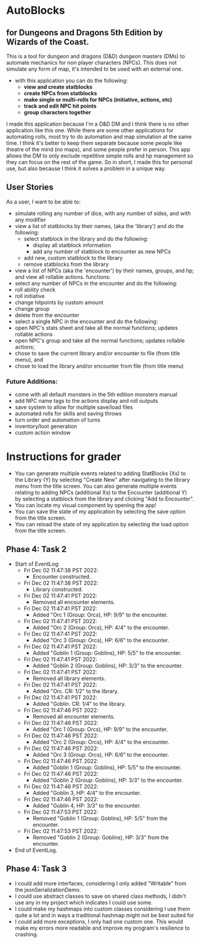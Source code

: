 # AutoBlocks
## for Dungeons and Dragons 5th Edition by Wizards of the Coast.
<p>
This is a tool for dungeon and dragons (D&D) dungeon masters (DMs) to automate mechanics for non player characters (NPCs).
This does not simulate any form of map, it's intended to be used with an external one.
</p>

- with this application you can do the following:
  - **view and create statblocks**
  - **create NPCs from statblocks**
  - **make single or multi-rolls for NPCs (initiative, actions, etc)**
  - **track and edit NPC hit points**
  - **group characters together**
<p>
I made this application because I'm a D&D DM and I think there is no other application like this one. While there are 
some other applications for automating rolls, most try to do automation and map simulation at the same time. I think 
it's better to keep them separate because some people like theatre of the mind (no maps), and some people prefer in 
person. This app allows the DM to only exclude repetitive simple rolls and hp management so they can focus on the rest
of the game. So in short, I made this for personal use, but also because I think it solves a problem in a unique way.
</p>

## User Stories
<p>
As a user, I want to be able to:
</p>

- simulate rolling any number of dice, with any number of sides, and with any modifier
- view a list of statblocks by their names, (aka the 'library') and do the following:
    - select statblock in the library and do the following:
        - display all statblock information
        - add any number of statblock to encounter as new NPCs
    - add new, custom statblock to the library
    - remove statblocks from the library
- view a list of NPCs (aka the 'encounter') by their names, groups, and hp; and view all rollable actions. functions:
- select any number of NPCs in the encounter and do the following:
- roll ability check
- roll initiative
- change hitpoints by custom amount
- change group
- delete from the encounter
- select a single NPC in the encounter and do the following:
- open NPC's stats sheet and take all the normal functions; updates rollable actions
- open NPC's group and take all the normal functions; updates rollable actions;
- chose to save the current library and/or encounter to file (from title menu), and 
- chose to load the library and/or encounter from file (from title menu)

### Future Additions:
- come with all default monsters in the 5th edition monsters manual
- add NPC name tags to the actions display and roll outputs
- save system to allow for multiple save/load files
- automated rolls for skills and saving throws
- turn order and automation of turns
- inventory/loot generation
- custom action window

# Instructions for grader
- You can generate multiple events related to adding StatBlocks (Xs) to the Library (Y) by selecting "Create New" after
navigating to the library menu from the title screen. You can also generate multiple events relating to adding NPCs 
(additional Xs) to the Encounter (additional Y) by selecting a statblock from the library and clicking "Add to Encounter".
- You can locate my visual component by opening the app!
- You can save the state of my application by selecting the save option from the title screen.
- You can reload the state of my application by selecting the load option from the title screen.

## Phase 4: Task 2
- Start of EventLog:
  - Fri Dec 02 11:47:38 PST 2022:
    - Encounter constructed.
  - Fri Dec 02 11:47:38 PST 2022:
    - Library constructed.
  - Fri Dec 02 11:47:41 PST 2022:
    - Removed all encounter elements.
  - Fri Dec 02 11:47:41 PST 2022:
    - Added "Orc 1 (Group: Orcs), HP: 9/9" to the encounter.
  - Fri Dec 02 11:47:41 PST 2022:
    - Added "Orc 2 (Group: Orcs), HP: 4/4" to the encounter.
  - Fri Dec 02 11:47:41 PST 2022:
    - Added "Orc 3 (Group: Orcs), HP: 6/6" to the encounter.
  - Fri Dec 02 11:47:41 PST 2022:
    - Added "Goblin 1 (Group: Goblins), HP: 5/5" to the encounter.
  - Fri Dec 02 11:47:41 PST 2022:
    - Added "Goblin 2 (Group: Goblins), HP: 3/3" to the encounter.
  - Fri Dec 02 11:47:41 PST 2022:
    - Removed all library elements.
  - Fri Dec 02 11:47:41 PST 2022:
    - Added "Orc. CR: 1/2" to the library.
  - Fri Dec 02 11:47:41 PST 2022:
    - Added "Goblin. CR: 1/4" to the library.
  - Fri Dec 02 11:47:46 PST 2022:
    - Removed all encounter elements.
  - Fri Dec 02 11:47:46 PST 2022:
    - Added "Orc 1 (Group: Orcs), HP: 9/9" to the encounter.
  - Fri Dec 02 11:47:46 PST 2022:
    - Added "Orc 2 (Group: Orcs), HP: 4/4" to the encounter.
  - Fri Dec 02 11:47:46 PST 2022:
    - Added "Orc 3 (Group: Orcs), HP: 6/6" to the encounter.
  - Fri Dec 02 11:47:46 PST 2022:
    - Added "Goblin 1 (Group: Goblins), HP: 5/5" to the encounter.
  - Fri Dec 02 11:47:46 PST 2022:
    - Added "Goblin 2 (Group: Goblins), HP: 3/3" to the encounter.
  - Fri Dec 02 11:47:46 PST 2022:
    - Added "Goblin 3, HP: 4/4" to the encounter.
  - Fri Dec 02 11:47:46 PST 2022:
    - Added "Goblin 4, HP: 3/3" to the encounter.
  - Fri Dec 02 11:47:53 PST 2022:
    - Removed "Goblin 1 (Group: Goblins), HP: 5/5" from the encounter.
  - Fri Dec 02 11:47:53 PST 2022:
    - Removed "Goblin 2 (Group: Goblins), HP: 3/3" from the encounter.
- End of EventLog.

## Phase 4: Task 3
- I could add more interfaces, considering I only added "Writable" from the jsonSerializationDemo.
- I could use abstract classes to save on shared class methods, I didn't use any in my project which indicates I could 
use some.
- I could make my hashmaps into custom classes considering I use them quite a lot and in ways a traditional hashmap
might not be best suited for
- I could add more exceptions, I only had one custom one. This would make my errors more readable and improve my
program's resilience to crashing.